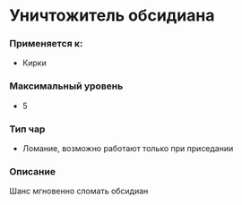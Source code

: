 # Уничтожитель обсидиана

### Применяется к:

* Кирки

### Максимальный уровень&#x20;

* 5

### Тип чар

* Ломание, возможно работают только при приседании

### Описание&#x20;

Шанс мгновенно сломать обсидиан
